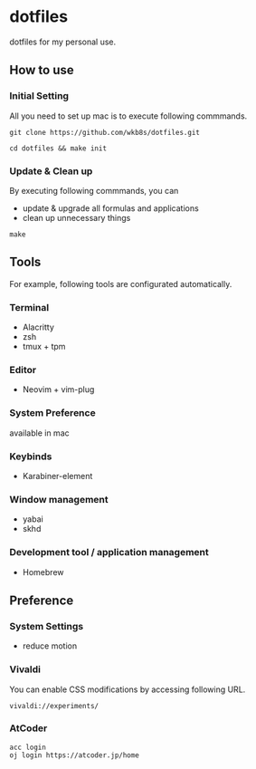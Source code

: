 # dotfiles
dotfiles for my personal use.

## How to use
### Initial Setting
All you need to set up mac is to execute following commmands.
```
git clone https://github.com/wkb8s/dotfiles.git
```
```
cd dotfiles && make init
```
### Update & Clean up
By executing following commmands, you can
- update & upgrade all formulas and applications
- clean up unnecessary things
```
make
```

## Tools
For example, following tools are configurated automatically.

### Terminal
- Alacritty
- zsh
- tmux + tpm

### Editor
- Neovim + vim-plug

### System Preference
available in mac

### Keybinds
- Karabiner-element

### Window management
- yabai
- skhd

### Development tool / application management
- Homebrew


## Preference

### System Settings
- reduce motion

### Vivaldi
You can enable CSS modifications by accessing following URL.
```
vivaldi://experiments/
```

### AtCoder

```
acc login
oj login https://atcoder.jp/home
```

